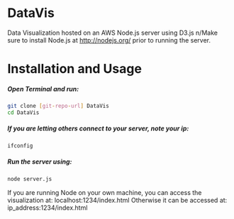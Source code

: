 DataVis
=======

Data Visualization hosted on an AWS Node.js server using D3.js
n/Make sure to install Node.js at http://nodejs.org/ prior to running the server.

Installation and Usage
=====

##### Open Terminal and run: 

```sh
git clone [git-repo-url] DataVis
cd DataVis
```

##### If you are letting others connect to your server, note your ip:
```sh
ifconfig
```

##### Run the server using: 
```sh
node server.js
```

If you are running Node on your own machine, you can access the visualization at: 
localhost:1234/index.html 
Otherwise it can be accessed at:
ip_address:1234/index.html

